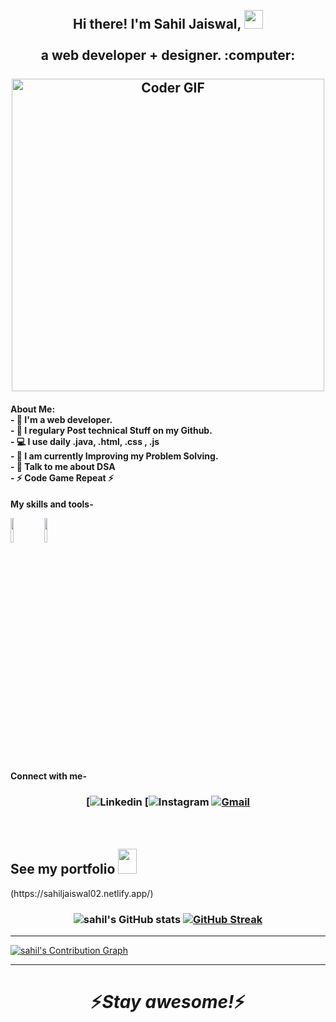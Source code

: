 <h2 align="center">
 <abc>
  <br>Hi there! I'm Sahil Jaiswal, <img src="https://user-images.githubusercontent.com/42378118/110234147-e3259600-7f4e-11eb-95be-0c4047144dea.gif" width="30"><br>
  <br> a web developer + designer. :computer:<br>  
  <br>
    <img src="https://media.giphy.com/media/SWoSkN6DxTszqIKEqv/giphy.gif" alt="Coder GIF" width="500">
 </abc> 
</h2>

<h4 align = "left>
### <img src="https://github.com/TheDudeThatCode/TheDudeThatCode/blob/master/Assets/Developer.gif" width="45px">About Me: <br>
- 🏦 I'm a web developer.<br>
- 📝 I regulary Post technical Stuff on my Github. <br> 
- 💻 I use daily .java, .html, .css , .js <br>
- 📖 I am currently Improving my Problem Solving. <br>
- 💬 Talk to me about DSA <br>
- ⚡ Code Game Repeat ⚡<br>
</h4>                                                                                                               
                                                                                                               
                                                                                           


**My skills and tools-**
                                                                                                               
 <p align = "center">
  
  <code><img width="10%" src="https://www.vectorlogo.zone/logos/java/java-ar21.svg"></code>
  <code><img width="10%" src="https://www.vectorlogo.zone/logos/github/github-ar21.svg"></code>
  <br />
</p>
                                                                                       
                                                                                      

**Connect with me-**                                                                                                                
<h3 align = "center">       
                    
[![Linkedin](https://www.linkedin.com/in/sahil-jaiswal-59018a219/)
[![Instagram](https://www.instagram.com/_._sahil_._jaiswal_._/)
[![Gmail](https://img.shields.io/badge/-Gmail-c14438?style=flat&logo=Gmail&logoColor=white)](mailto:jaiswalsahil975@gmail.com)
                    
 &nbsp;
                    
 </h3> 

<h2>See my portfolio <img src="https://sahiljaiswal02.netlify.app/" width="30" height="40"/></h2>
(https://sahiljaiswal02.netlify.app/)       <br>            


                                                                                                                
                                                                                                              

<h3 align = "center">

![sahil's GitHub stats](https://github-readme-stats.vercel.app/api?username=sahiljaiswal02&show_icons=true&theme=react)
[![GitHub Streak](https://github-readme-streak-stats.herokuapp.com?user=sahiljaiswal02&theme=react&date_format=M%20j%5B%2C%20Y%5D&fire=DDA514)](https://git.io/streak-stats)
    
</h3>
<hr>
<a href="https://github.com/sahiljaiswal02/github-readme-activity-graph"><img alt="sahil's Contribution Graph" src="https://activity-graph.herokuapp.com/graph?username=sahiljaiswal02&theme=react&bg_color=000000&color=AE81CE&line=9644F4&point=FFFFFF&hide_border=true" /></a>  
<hr>                    
                    
<h1 align='center'>⚡️<i>Stay awesome!</i>⚡️</h1>
